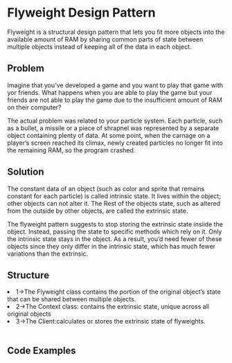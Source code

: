 # Flyweight Design Pattern
Flyweight is a structural design pattern that lets you fit more objects into the available amount of RAM by sharing common parts of state between multiple objects instead of keeping all of the data in each object.
## Problem
Imagine that you've developed a game and you want to play that game with yor friends. What happens when you are able to play the game but your friends are not able to play the game due to the insufficient amount of RAM on their computer?

The actual problem was related to your particle system. Each particle, such as a bullet, a missile or a piece of shrapnel was represented by a separate object containing plenty of data. At some point, when the carnage on a player’s screen reached its climax, newly created particles no longer fit into the remaining RAM, so the program crashed.

## Solution 
The constant data of an object (such as color and sprite that remains constant for each particle) is called intrinsic state. It lives within the object; other objects can not alter it.
The Rest of the objects state, such as altered from the outside by  other objects, are called the extrinsic state.

The flyweight pattern suggests to stop storing the extrinsic state insiide the object. Instead, passing the state to specific methods which rely on it. Only the intrinsic state stays in the object.
As a result, you’d need fewer of these objects since they only differ in the intrinsic state, which has much fewer variations than the extrinsic.

## Structure
<li>1->The Flyweight class contains the portion of the original object’s state that can be shared between multiple objects.</li>
<li>2->The Context class: contains the extrinsic state, unique across all original objects</li>
<li>3->The Client:calculates or stores the extrinsic state of flyweights.</li>
<br/>

## Code Examples
